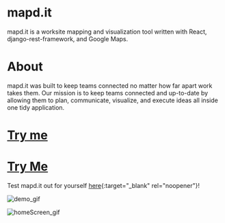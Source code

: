 # mapd.it
mapd.it is a worksite mapping and visualization tool written with React, django-rest-framework, and Google Maps. 

# About
mapd.it was built to keep teams connected no matter how far apart work takes them. Our mission is to keep teams connected and up-to-date by allowing them to plan, communicate, visualize, and execute ideas all inside one tidy application.

# <a href="http://mapdit-frontend.s3-website.us-east-2.amazonaws.com/" target="_blank">Try me</a>
# [Try Me](http://mapdit-frontend.s3-website.us-east-2.amazonaws.com/)
Test mapd.it out for yourself [here](http://mapdit-frontend.s3-website.us-east-2.amazonaws.com/){:target="_blank" rel="noopener"}!

![demo_gif](./examples/mapditDemo.gif)

![homeScreen_gif](./examples/mapditHomeScreen.gif)
